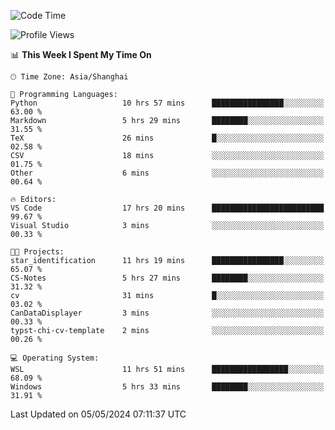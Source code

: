 <!--START_SECTION:waka-->
![Code Time](http://img.shields.io/badge/Code%20Time-1%2C662%20hrs%2031%20mins-blue)

![Profile Views](http://img.shields.io/badge/Profile%20Views-0-blue)

📊 **This Week I Spent My Time On** 

```text
🕑︎ Time Zone: Asia/Shanghai

💬 Programming Languages: 
Python                   10 hrs 57 mins      ████████████████░░░░░░░░░   63.00 % 
Markdown                 5 hrs 29 mins       ████████░░░░░░░░░░░░░░░░░   31.55 % 
TeX                      26 mins             █░░░░░░░░░░░░░░░░░░░░░░░░   02.58 % 
CSV                      18 mins             ░░░░░░░░░░░░░░░░░░░░░░░░░   01.75 % 
Other                    6 mins              ░░░░░░░░░░░░░░░░░░░░░░░░░   00.64 % 

🔥 Editors: 
VS Code                  17 hrs 20 mins      █████████████████████████   99.67 % 
Visual Studio            3 mins              ░░░░░░░░░░░░░░░░░░░░░░░░░   00.33 % 

🐱‍💻 Projects: 
star_identification      11 hrs 19 mins      ████████████████░░░░░░░░░   65.07 % 
CS-Notes                 5 hrs 27 mins       ████████░░░░░░░░░░░░░░░░░   31.32 % 
cv                       31 mins             █░░░░░░░░░░░░░░░░░░░░░░░░   03.02 % 
CanDataDisplayer         3 mins              ░░░░░░░░░░░░░░░░░░░░░░░░░   00.33 % 
typst-chi-cv-template    2 mins              ░░░░░░░░░░░░░░░░░░░░░░░░░   00.26 % 

💻 Operating System: 
WSL                      11 hrs 51 mins      █████████████████░░░░░░░░   68.09 % 
Windows                  5 hrs 33 mins       ████████░░░░░░░░░░░░░░░░░   31.91 % 
```


 Last Updated on 05/05/2024 07:11:37 UTC
<!--END_SECTION:waka-->